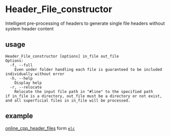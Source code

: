 # Header_File_constructor

Intelligent pre-processing of headers to generate single file headers without system header content

## usage

```text
Header_File_constructor [options] in_file out_file
Options:
  -f, --full
    Even under folder handling each file is guaranteed to be included individually without error
  -h, --help
    Display help
  -r, --relocate
    Relocate the input file path in "#line" to the specified path
if in_file is a directory, out_file must be a directory or not exist,
and all superficial files in in_file will be processed.
```

## example

[online_cpp_header_files](https://github.com/ELC-lang/online_cpp_header_files/tree/master/files) form [`elc`](https://github.com/ELC-lang/ELC/blob/master/parts/header_file/files/elc)
